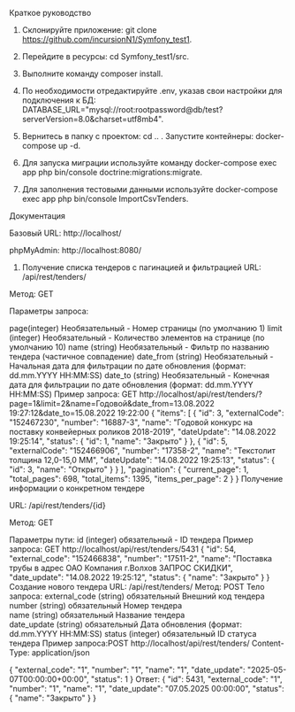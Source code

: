 Краткое руководство

1. Склонируйте приложение: git clone https://github.com/incursionN1/Symfony_test1.

2. Перейдите в ресурсы: cd Symfony_test1/src.

3. Выполните команду composer install.

4. По необходимости отредактируйте .env, указав свои настройки для подключения к БД: DATABASE_URL="mysql://root:rootpassword@db/test?serverVersion=8.0&charset=utf8mb4".

5. Вернитесь в папку с проектом: cd .. . Запустите контейнеры: docker-compose up -d.

6. Для запуска миграции используйте команду docker-compose exec app php bin/console doctrine:migrations:migrate.

7. Для заполнения тестовыми данными используйте docker-compose exec app php bin/console ImportCsvTenders.

Документация

Базовый URL: http://localhost/

phpMyAdmin: http://localhost:8080/

1. Получение списка тендеров с пагинацией и фильтрацией
URL: /api/rest/tenders/

Метод: GET

Параметры запроса:

page(integer)	      Необязательный   - Номер страницы (по умолчанию 1)
limit	(integer)	    Необязательный   -	Количество элементов на странице (по умолчанию 10)
name	(string)	    Необязательный   -	Фильтр по названию тендера (частичное совпадение)
date_from	(string)  Необязательный   - Начальная дата для фильтрации по дате обновления (формат: dd.mm.YYYY HH:MM:SS)
date_to	(string)	  Необязательный   - Конечная дата для фильтрации по дате обновления (формат: dd.mm.YYYY HH:MM:SS)
Пример запроса: GET http://localhost/api/rest/tenders/?page=1&limit=2&name=Годовой&date_from=13.08.2022 19:27:12&date_to=15.08.2022 19:22:00
{
    "items": [
        {
            "id": 3,
            "externalCode": "152467230",
            "number": "16887-3",
            "name": "Годовой конкурс на поставку конвейерных роликов 2018-2019",
            "dateUpdate": "14.08.2022 19:25:14",
            "status": {
                "id": 1,
                "name": "Закрыто"
            }
        },
        {
            "id": 5,
            "externalCode": "152466906",
            "number": "17358-2",
            "name": "Текстолит толщина 12,0-15,0 ММ",
            "dateUpdate": "14.08.2022 19:25:13",
            "status": {
                "id": 3,
                "name": "Открыто"
            }
        }
    ],
    "pagination": {
        "current_page": 1,
        "total_pages": 698,
        "total_items": 1395,
        "items_per_page": 2
    }
}
Получение информации о конкретном тендере

URL: /api/rest/tenders/{id}

Метод: GET

Параметры пути:
id	(integer)	обязательный -	ID тендера
Пример запроса: GET http://localhost/api/rest/tenders/5431
{
    "id": 54,
    "external_code": "152466838",
    "number": "17511-2",
    "name": "Поставка трубы в адрес ОАО Компания г.Волхов ЗАПРОС СКИДКИ",
    "date_update": "14.08.2022 19:25:12",
    "status": {
        "name": "Закрыто"
    }
}
Создание нового тендера
URL: /api/rest/tenders/
Метод: POST
Тело запроса:
external_code  (string)	  обязательный	Внешний код тендера	
number	       (string)	  обязательный	Номер тендера	
name	         (string)	  обязательный	Название тендера	
date_update	   (string)	  обязательный	Дата обновления (формат: dd.mm.YYYY HH:MM:SS)
status	       (integer)	обязательный	ID статуса тендера
Пример запроса:POST http://localhost/api/rest/tenders/
Content-Type: application/json

{
    "external_code": "1",
    "number": "1",
    "name": "1",
    "date_update": "2025-05-07T00:00:00+00:00",
    "status": 1
}
Ответ:
{
    "id": 5431,
    "external_code": "1",
    "number": "1",
    "name": "1",
    "date_update": "07.05.2025 00:00:00",
    "status": {
        "name": "Закрыто"
    }
}
